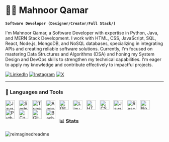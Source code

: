 # 🏄‍♀️ Mahnoor Qamar

**`Software Developer (Designer/Creator/Full Stack/)`**

I'm Mahnoor Qamar, a Software Developer with expertise in Python, Java, and MERN Stack Development. I work with HTML, CSS, JavaScript, SQL, React, Node.js, MongoDB, and NoSQL databases, specializing in integrating APIs and creating reliable software solutions. Currently, I'm focused on mastering Data Structures and Algorithms (DSA) and honing my System Design and DevOps skills to strengthen my technical capabilities. I'm eager to apply my knowledge and contribute effectively to impactful projects.


<a href="https://www.linkedin.com/in/mahnoorqamar/" target="_blank"><img src="https://img.shields.io/badge/LinkedIn-%230077B5.svg?&style=flat-square&logo=linkedin&logoColor=white" alt="LinkedIn"></a>
<a href="https://www.instagram.com/mahnoor.qamar1/" target="_blank"><img src="https://img.shields.io/badge/Instagram-%23E4405F.svg?&style=flat-square&logo=instagram&logoColor=white" alt="Instagram"></a>
<a href="https://x.com/MahnoorQamar5" target="_blank"><img src="https://img.shields.io/badge/Twitter-%231877F2.svg?&style=flat-square&logo=X&logoColor=Black" alt="X"></a>


---

### 🧰 Languages and Tools

<img align="left" alt="Java" width="30px" style="padding-right:10px;" src="https://cdn.jsdelivr.net/gh/devicons/devicon/icons/java/java-original.svg"/>
<img align="left" alt="Spring" width="30px" style="padding-right:10px;" src="https://cdn.jsdelivr.net/gh/devicons/devicon/icons/spring/spring-original.svg" />
<img align="left" alt="TypeScript" width="30px" style="padding-right:10px;" src="https://cdn.jsdelivr.net/gh/devicons/devicon/icons/typescript/typescript-plain.svg" />
<img align="left" alt="Angular" width="30px" style="padding-right:10px;" src="https://cdn.jsdelivr.net/gh/devicons/devicon/icons/angularjs/angularjs-plain.svg" />
<img align="left" alt="Git" width="30px" style="padding-right:10px;" src="https://cdn.jsdelivr.net/gh/devicons/devicon/icons/git/git-original.svg" />
<img align="left" alt="Linux" width="30px" style="padding-right:10px;" src="https://cdn.jsdelivr.net/gh/devicons/devicon/icons/linux/linux-original.svg" />
<img align="left" alt="HTML" width="30px" style="padding-right:10px;" src="https://cdn.jsdelivr.net/gh/devicons/devicon/icons/html5/html5-plain.svg" />
<img align="left" alt="CSS" width="30px" style="padding-right:10px;" src="https://cdn.jsdelivr.net/gh/devicons/devicon/icons/css3/css3-plain.svg" />
<img align="left" alt="JavaScript" width="30px" style="padding-right:10px;" src="https://cdn.jsdelivr.net/gh/devicons/devicon/icons/javascript/javascript-plain.svg" />
<img align="left" alt="React" width="30px" style="padding-right:10px;" src="https://cdn.jsdelivr.net/gh/devicons/devicon/icons/react/react-original.svg" />
<img align="left" alt="NodeJS" width="30px" style="padding-right:10px;" src="https://cdn.jsdelivr.net/gh/devicons/devicon/icons/nodejs/nodejs-original.svg" />
<img align="left" alt="Python" width="30px" style="padding-right:10px;" src="https://cdn.jsdelivr.net/gh/devicons/devicon/icons/python/python-plain.svg" />
<img align="left" alt="C++" width="30px" style="padding-right:10px;" src="https://cdn.jsdelivr.net/gh/devicons/devicon/icons/cplusplus/cplusplus-line.svg" />
<img align="left" alt="GitHub" width="30px" style="padding-right:10px;" src="https://cdn.jsdelivr.net/gh/devicons/devicon/icons/github/github-original.svg" />
<img align="left" alt="Bash" width="30px" style="padding-right:10px;" src="https://cdn.jsdelivr.net/gh/devicons/devicon/icons/bash/bash-original.svg" />
<br />

#

### 📊 Stats

<img src="https://myreadme.vercel.app/api/embed/mahnoorqamar?panels=userstatistics,toprepositories,toplanguages,commitgraph" alt="reimaginedreadme" />


#
<!--
<details>
 <summary><h3>👨‍💻 Forrest's Coding Journey</h3></summary>
   Certainly, apart from the e-commerce websites and platform of Mirak Media, some other note-worthy projects that have extended my capabilities and made my professional journey enriching were Text-to-Speech APIs. I have developed a collaborative tool for remote teams based on technologies, including real-time communication/synchronization using WebSocket. The developed tool was for increasing productivity in support of easy group collaborations among distributed teams located in various places. Additionally, I am interested in the field of mobile application development. I have experience with projects in which I could apply React Native to develop cross-platform mobile apps. These applications were developed to provide both iOS and Android with intuitive user interfaces that give a flawless performance, suiting diverging needs and tastes. Furthermore, my experience extends to data analysis and visualization. I have built some data-driven solutions by using a few libraries such as Pandas and Matplotlib in Python. These projects are based on processing sizeable datasets, computing important insights out of the statistical analysis of this data, and presenting findings in a visually appealing manner. I thrive on increasing knowledge and experience in my career. I am a continuous learner, always updating myself in the face of rapid technological development and following best practices to write good software. I look forward to applying my expertise to forward-thinking projects that bring about positive change for the end users and all associated stakeholders.
-->
[website]: https://mirakmedia.com
[youtube]: https://youtube.com/mirakmedia
